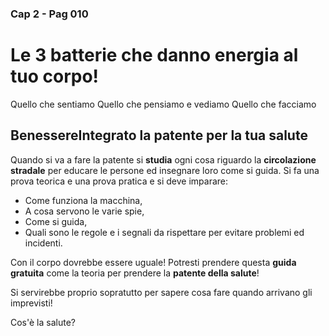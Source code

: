 ### Cap 2 - Pag 010
# Le 3 batterie che danno energia al tuo corpo!
Quello che sentiamo 
Quello che pensiamo e vediamo
Quello che facciamo
## BenessereIntegrato la patente per la tua salute

Quando si va a fare la patente si **studia** ogni cosa riguardo la **circolazione stradale** per educare le persone ed insegnare loro come si guida. 
Si fa una prova teorica e una prova pratica e si deve imparare:
- Come funziona la macchina, 
- A cosa servono le varie spie, 
- Come si guida, 
- Quali sono le regole e i segnali da rispettare per evitare problemi ed incidenti.

Con il corpo dovrebbe essere uguale! 
Potresti prendere questa **guida gratuita** come la teoria per prendere la **patente della salute**!

Si servirebbe proprio  sopratutto per sapere cosa fare quando arrivano gli imprevisti! 


Cos'è la salute? 
<!--stackedit_data:
eyJoaXN0b3J5IjpbLTIwMDY2Nzc0MDcsLTY0NDE1NDEwOF19
-->